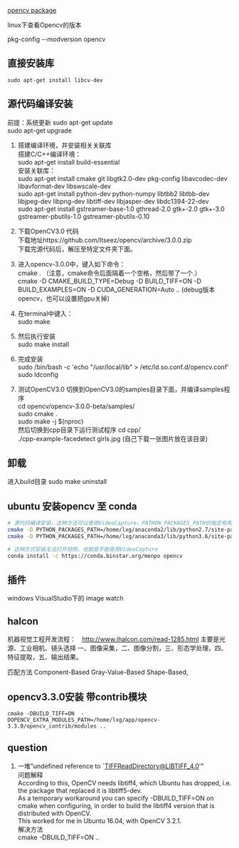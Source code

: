 [opencv package](https://sourceforge.net/p/opencvlibrary/activity/?page=0&limit=100#553a433fe88f3d0ccc1e5008)

linux下查看Opencv的版本

pkg-config --modversion opencv  

## 直接安装库
```shell
sudo apt-get install libcv-dev
```
## 源代码编译安装

前提：系统更新
sudo apt-get update   
sudo apt-get upgrade  
1. 搭建编译环境，并安装相关关联库  
搭建C/C++编译环境：  
sudo apt-get install build-essential    
安装关联库：  
sudo apt-get install cmake git libgtk2.0-dev pkg-config libavcodec-dev libavformat-dev libswscale-dev   
sudo apt-get install python-dev python-numpy libtbb2 libtbb-dev libjpeg-dev libpng-dev libtiff-dev libjasper-dev libdc1394-22-dev  
sudo apt-get install gstreamer-base-1.0 gthread-2.0 gtk+-2.0 gtk+-3.0 gstreamer-pbutils-1.0 gstreamer-pbutils-0.10
2. 下载OpenCV3.0 代码  
下载地址https://github.com/Itseez/opencv/archive/3.0.0.zip  
下载完源代码后，解压至特定文件夹下面。  
3. 进入opencv-3.0.0中，键入如下命令：  
cmake .  （注意，cmake命令后面隔着一个空格，然后带了一个.）  
cmake -D CMAKE_BUILD_TYPE=Debug -D BUILD_TIFF=ON -D BUILD_EXAMPLES=ON -D CUDA_GENERATION=Auto .. (debug版本opencv，也可以设置把gpu关掉)

4. 在terminal中键入：  
sudo make   
5. 然后执行安装  
sudo make install  
6. 完成安装  
sudo /bin/bash -c 'echo "/usr/local/lib" > /etc/ld.so.conf.d/opencv.conf'    
sudo ldconfig    
7. 测试OpenCV3.0
切换到OpenCV3.0的samples目录下面，并编译samples程序  
cd opencv/opencv-3.0.0-beta/samples/  
sudo cmake .  
sudo make -j $(nproc)  
然后切换到cpp目录下运行测试程序
cd cpp/  
./cpp-example-facedetect girls.jpg (自己下载一张图片放在该目录)

## 卸载
进入build目录
sudo make uninstall

## ubuntu 安装opencv 至 conda
```sh
# 源代码编译安装，这种方法可以使用VideoCapture，PATHON_PACKAGES_PATH的指定有用吗？？？ ，不过这次是可行的
cmake -D PYTHON_PACKAGES_PATH=/home/lxg/anaconda2/lib/python2.7/site-packages/ -D BUILD_TIFF=ON ..
cmake -D PYTHON_PACKAGES_PATH=/home/lxg/anaconda3/lib/python3.6/site-packages/ -D BUILD_TIFF=ON ..

# 这种方式安装无法打开视频，也就是不能使用VideoCapture 
conda install -c https://conda.binstar.org/menpo opencv
```

## 插件
windows VisualStudio下的 image watch

## halcon
机器视觉工程开发流程：　http://www.ihalcon.com/read-1285.html
主要是光源、工业相机、镜头选择
一、图像采集，二、图像分割，三、形态学处理，四、特征提取，五、输出结果。

匹配方法
Component-Based
Gray-Value-Based
Shape-Based,


## opencv3.3.0安装 带contrib模块
```shell
cmake -DBUILD_TIFF=ON  -DOPENCV_EXTRA_MODULES_PATH=/home/lxg/app/opencv-3.3.0/opencv_contrib/modules ..
```
## question
1. 一堆"undefined reference to `TIFFReadDirectory@LIBTIFF_4.0'"  
问题解释  
According to this, OpenCV needs libtiff4, which Ubuntu has dropped, i.e. the package that replaced it is libtiff5-dev.  
As a temporary workaround you can specify -DBUILD_TIFF=ON on cmake when configuring, in order to build the libtiff4 version that is distributed with OpenCV.  
This worked for me in Ubuntu 16.04, with OpenCV 3.2.1.  
解决方法  
cmake -DBUILD_TIFF=ON  ..
